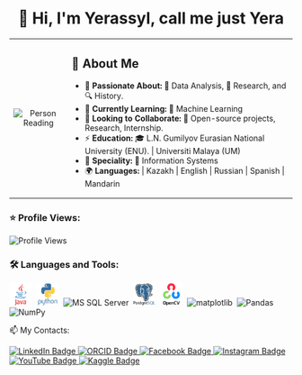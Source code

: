 <h1 align="center">👋 Hi, I'm <b>Yerassyl, call me just Yera </b></h1>

<table>
  <tr>
    <td>
      <div align="center">
        <img src="https://media.giphy.com/media/xT9IgG50Fb7Mi0prBC/giphy.gif" width="300" alt="Person Reading"/>
      </div>
    </td>
    <td>
      <h2>👀 About Me</h2>
      <ul>
        <li>🔎 <b>Passionate About:</b> 📜 Data Analysis, 📖 Research, and 🔍 History.</li>
        <li>🌱 <b>Currently Learning:</b> 📘 Machine Learning </li>
        <li>🤝 <b>Looking to Collaborate:</b> 🚀 Open-source projects, Research, Internship.</li>
        <li>⚡ <b>Education:</b> 🎓 L.N. Gumilyov Eurasian National University (ENU). |
          Universiti Malaya (UM) </li>
        <li>📖 <b>Speciality:</b> 📖 Information Systems </li>
        <li>🌍 <b>Languages:</b>  | Kazakh | English | Russian | Spanish | Mandarin </li>
      </ul>
    </td>
  </tr>
</table>

### :star: Profile Views:
![Profile Views](https://komarev.com/ghpvc/?username=Yerassyl04)

### :hammer_and_wrench: Languages and Tools:
<div> 
  <img src="https://github.com/devicons/devicon/blob/master/icons/java/java-original-wordmark.svg" title="Java" alt="Java" width="40" height="40"/>&nbsp; 
  <img src="https://github.com/devicons/devicon/blob/master/icons/python/python-original-wordmark.svg" title="Python" alt="Python" width="40" height="40"/>&nbsp; 
  <img src="https://img.icons8.com/color/48/000000/microsoft-sql-server.png" title="MS SQL Server" alt="MS SQL Server" width="40" height="40"/>&nbsp; 
  <img src="https://github.com/devicons/devicon/blob/master/icons/postgresql/postgresql-original-wordmark.svg" title="PostgreSQL" alt="PostgreSQL" width="40" height="40"/>&nbsp; 
  <img src="https://github.com/devicons/devicon/blob/master/icons/opencv/opencv-original-wordmark.svg" title="OpenCV" alt="OpenCV" width="40" height="40"/>&nbsp;
  <img src="https://upload.wikimedia.org/wikipedia/commons/8/84/Matplotlib_icon.svg" title="matplotlib" alt="matplotlib" width="40" height="40"/>&nbsp;
  <img src="https://upload.wikimedia.org/wikipedia/commons/e/ed/Pandas_logo.svg" title="Pandas" alt="Pandas" width="40" height="40"/>&nbsp;
  <img src="https://upload.wikimedia.org/wikipedia/commons/3/31/NumPy_logo_2020.svg" title="NumPy" alt="NumPy" height="40"/>&nbsp;
</div>

:mailbox: My Contacts:
<div id="badges"> 
  <a href="https://www.linkedin.com/in/ерасыл-искаков-2037a2283" target="_blank"> 
    <img src="https://img.shields.io/badge/LinkedIn-blue?style=for-the-badge&logo=linkedin&logoColor=white" alt="LinkedIn Badge"/> 
  </a> 
  <a href="https://orcid.org/0009-0001-8723-3688" target="_blank"> 
    <img src="https://img.shields.io/badge/ORCID-green?style=for-the-badge&logo=orcid&logoColor=white" alt="ORCID Badge"/> 
  </a> 
  <a href="https://www.facebook.com/thisyerassyl" target="_blank"> 
    <img src="https://img.shields.io/badge/Facebook-blue?style=for-the-badge&logo=facebook&logoColor=white" alt="Facebook Badge"/> 
  </a> 
  <a href="https://www.instagram.com/thisyerassyl/" target="_blank"> 
    <img src="https://img.shields.io/badge/Instagram-purple?style=for-the-badge&logo=instagram&logoColor=white" alt="Instagram Badge"/> 
  </a> 
  <a href="https://www.youtube.com/your-youtube-URL" target="_blank"> 
    <img src="https://img.shields.io/badge/YouTube-red?style=for-the-badge&logo=youtube&logoColor=white" alt="YouTube Badge"/> 
  </a> 
  <a href="https://www.kaggle.com/iskakovyerassyl" target="_blank"> 
    <img src="https://img.shields.io/badge/Kaggle-blue?style=for-the-badge&logo=kaggle&logoColor=white" alt="Kaggle Badge"/> 
  </a> 
</div>
